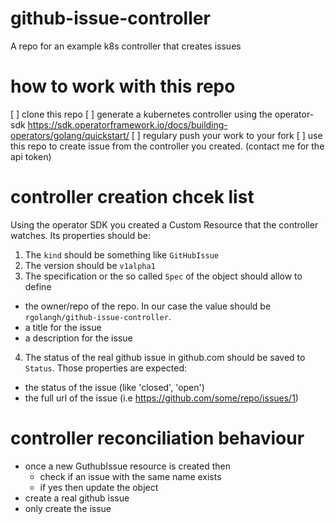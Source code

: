 # github-issue-controller
A repo for an example k8s controller that creates issues

# how to work with this repo
[ ] clone this repo
[ ] generate a kubernetes controller using the operator-sdk https://sdk.operatorframework.io/docs/building-operators/golang/quickstart/
[ ] regulary push your work to your fork
[ ] use this repo to create issue from the controller you created. (contact me for the api token)

# controller creation chcek list
Using the operator SDK you created a Custom Resource that the controller watches. Its properties should be:
1. The `kind` should be something like `GitHubIssue`
2. The version should be `v1alpha1`
3. The specification or the so called `Spec` of the object should allow to define
  - the owner/repo of the repo. In our case the value should be `rgolangh/github-issue-controller`.
  - a title for the issue
  - a description for the issue
4. The status of the real github issue in github.com should be saved to  `Status`. Those properties are expected:
  - the status of the issue (like 'closed', 'open')
  - the full url of the issue (i.e https://github.com/some/repo/issues/1)

# controller reconciliation behaviour
- once a new GuthubIssue resource is created then
  - check if an issue with the same name exists
  - if yes then update the object
-   create a real github issue
- only create the issue 

